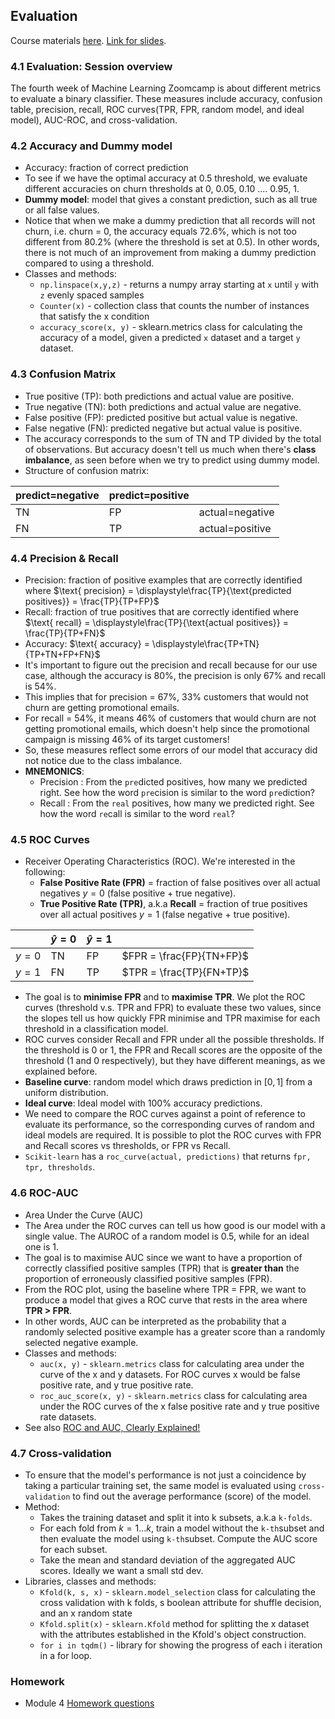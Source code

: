 ## Evaluation
Course materials [here](https://github.com/DataTalksClub/machine-learning-zoomcamp/tree/master/04-evaluation). [Link for slides](https://www.slideshare.net/slideshow/ml-zoomcamp-4-evaluation-metrics-for-classification/250301340).

### 4.1 Evaluation: Session overview
The fourth week of Machine Learning Zoomcamp is about different metrics to evaluate a binary classifier. These measures include accuracy, confusion table, precision, recall, ROC curves(TPR, FPR, random model, and ideal model), AUC-ROC, and cross-validation.

### 4.2 Accuracy and Dummy model
* Accuracy: fraction of correct prediction
* To see if we have the optimal accuracy at 0.5 threshold, we evaluate different accuracies on churn thresholds at 0, 0.05, 0.10 .... 0.95, 1. 
* **Dummy model**: model that gives a constant prediction, such as all true or all false values.
* Notice that when we make a dummy prediction that all records will not churn, i.e. churn = 0, the accuracy equals 72.6%, which is not too different from 80.2% (where the threshold is set at 0.5). In other words, there is not much of an improvement from making a dummy prediction compared to using a threshold.
* Classes and methods:
    * `np.linspace(x,y,z)` - returns a numpy array starting at `x` until `y` with `z` evenly spaced samples
    * `Counter(x)` - collection class that counts the number of instances that satisfy the x condition
    * `accuracy_score(x, y)` - sklearn.metrics class for calculating the accuracy of a model, given a predicted `x` dataset and a target `y` dataset.

### 4.3 Confusion Matrix
* True positive (TP): both predictions and actual value are positive.
* True negative (TN): both predictions and actual value are negative.
* False positive (FP): predicted positive but actual value is negative.
* False negative (FN): predicted negative but actual value is positive.
* The accuracy corresponds to the sum of TN and TP divided by the total of observations. But accuracy doesn't tell us much when there's **class imbalance**, as seen before when we try to predict using dummy model.
* Structure of confusion matrix:

|  predict=negative | predict=positive | |
|----------|----------|-|
| TN | FP | actual=negative |
| FN | TP | actual=positive |

### 4.4 Precision & Recall
* Precision: fraction of positive examples that are correctly identified where $\text{ precision} = \displaystyle\frac{TP}{\text{predicted positives}} = \frac{TP}{TP+FP}$
* Recall: fraction of true positives that are correctly identified where $\text{ recall} = \displaystyle\frac{TP}{\text{actual positives}} = \frac{TP}{TP+FN}$
* Accuracy: $\text{ accuracy} = \displaystyle\frac{TP+TN}{TP+TN+FP+FN}$
* It's important to figure out the precision and recall because for our use case, although the accuracy is 80%, the precision is only 67% and recall is 54%.
* This implies that for precision = 67%, 33% customers that would not churn are getting promotional emails.
* For recall = 54%, it means 46% of customers that would churn are not getting promotional emails, which doesn't help since the promotional campaign is missing 46% of its target customers! 
* So, these measures reflect some errors of our model that accuracy did not notice due to the class imbalance. 
* **MNEMONICS**:
    * Precision : From the `pre`dicted positives, how many we predicted right. See how the word `pre`cision is similar to the word `pre`diction?
    * Recall : From the `real` positives, how many we predicted right. See how the word `re`call is similar to the word `real`?

### 4.5 ROC Curves
* Receiver Operating Characteristics (ROC). We're interested in the following:
    * **False Positive Rate (FPR)** = fraction of false positives over all actual negatives $y=0$ (false positive + true negative).
    * **True Positive Rate (TPR)**, a.k.a **Recall** = fraction of true positives over all actual positives $y=1$ (false negative + true positive).

| |  $\hat{y}=0$ | $\hat{y}=1$ | |
|-|----------|----------|-|
| $y=0$ | TN | FP | $FPR = \frac{FP}{TN+FP}$ |
| $y=1$ | FN | TP | $TPR = \frac{TP}{FN+TP}$ |

* The goal is to **minimise FPR** and to **maximise TPR**. We plot the ROC curves (threshold v.s. TPR and FPR) to evaluate these two values, since the slopes tell us how quickly FPR minimise and TPR maximise for each threshold in a classification model.
* ROC curves consider Recall and FPR under all the possible thresholds. If the threshold is 0 or 1, the FPR and Recall scores are the opposite of the threshold (1 and 0 respectively), but they have different meanings, as we explained before.
* **Baseline curve**: random model which draws prediction in $[0,1]$ from a uniform distribution.
* **Ideal curve**: Ideal model with 100% accuracy predictions.
* We need to compare the ROC curves against a point of reference to evaluate its performance, so the corresponding curves of random and ideal models are required. It is possible to plot the ROC curves with FPR and Recall scores vs thresholds, or FPR vs Recall.
* `Scikit-learn` has a `roc_curve(actual, predictions)` that returns `fpr, tpr, thresholds`.

### 4.6 ROC-AUC
* Area Under the Curve (AUC)
* The Area under the ROC curves can tell us how good is our model with a single value. The AUROC of a random model is 0.5, while for an ideal one is 1.
* The goal is to maximise AUC since we want to have a proportion of correctly classified positive samples (TPR) that is **greater than** the proportion of erroneously classified positive samples (FPR).
* From the ROC plot, using the baseline where TPR = FPR, we want to produce a model that gives a ROC curve that rests in the area where **TPR > FPR**.
* In other words, AUC can be interpreted as the probability that a randomly selected positive example has a greater score than a randomly selected negative example.
* Classes and methods:
    * `auc(x, y)` - `sklearn.metrics` class for calculating area under the curve of the x and y datasets. For ROC curves x would be false positive rate, and y true positive rate.
    * `roc_auc_score(x, y)` - `sklearn.metrics` class for calculating area under the ROC curves of the x false positive rate and y true positive rate datasets.
* See also [ROC and AUC, Clearly Explained!](https://youtu.be/4jRBRDbJemM?si=UhDQjXfYhlhRLHB7)

### 4.7 Cross-validation
* To ensure that the model's performance is not just a coincidence by taking a particular training set, the same model is evaluated using `cross-validation` to find out the average performance (score) of the model. 
* Method:
    * Takes the training dataset and split it into k subsets, a.k.a `k-folds`.
    * For each fold from $k = 1 \ldots k$, train a model without the `k-th`subset and then evaluate the model using `k-th`subset. Compute the AUC score for each subset.
    * Take the mean and standard deviation of the aggregated AUC scores. Ideally we want a small std dev.
* Libraries, classes and methods:
    * `Kfold(k, s, x)` - `sklearn.model_selection` class for calculating the cross validation with k folds, s boolean attribute for shuffle decision, and an x random state
    * `Kfold.split(x)` - `sklearn.Kfold` method for splitting the x dataset with the attributes established in the Kfold's object construction.
    * `for i in tqdm()` - library for showing the progress of each i iteration in a for loop.

### Homework
* Module 4 [Homework questions](https://github.com/DataTalksClub/machine-learning-zoomcamp/blob/master/cohorts/2024/04-evaluation/homework.md)